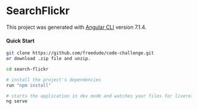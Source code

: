 
# SearchFlickr

This project was generated with [Angular CLI](https://github.com/angular/angular-cli) version 7.1.4.

#### Quick Start
```bash
git clone https://github.com/freedude/code-challenge.git
or download .zip file and unzip.

cd search-flickr

# install the project's dependencies
run "npm install"

# starts the application in dev mode and watches your files for livereload
ng serve
```


